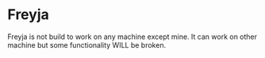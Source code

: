 # Freyja

Freyja is not build to work on any machine except mine. It can work on other machine but some functionality WILL be broken.
